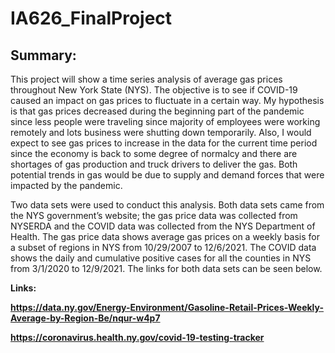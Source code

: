 # IA626_FinalProject

 ## Summary:

 This project will show a time series analysis of average gas prices throughout New York State (NYS). The objective is to see if COVID-19 caused an impact on gas prices to fluctuate in a certain way. My hypothesis is that gas prices decreased during the beginning part of the pandemic since less people were traveling since majority of employees were working remotely and lots business were shutting down temporarily. Also, I would expect to see gas prices to increase in the data for the current time period since the economy is back to some degree of normalcy and there are shortages of gas production and truck drivers to deliver the gas. Both potential trends in gas would be due to supply and demand forces that were impacted by the pandemic.

Two data sets were used to conduct this analysis. Both data sets came from the NYS government’s website; the gas price data was collected from NYSERDA and the COVID data was collected from the NYS Department of Health. The gas price data shows average gas prices on a weekly basis for a subset of regions in NYS from 10/29/2007 to 12/6/2021. The COVID data shows the daily and cumulative positive cases for all the counties in NYS from 3/1/2020 to 12/9/2021. The links for both data sets can be seen below.  

<b>Links:<b/>

https://data.ny.gov/Energy-Environment/Gasoline-Retail-Prices-Weekly-Average-by-Region-Be/nqur-w4p7

https://coronavirus.health.ny.gov/covid-19-testing-tracker
